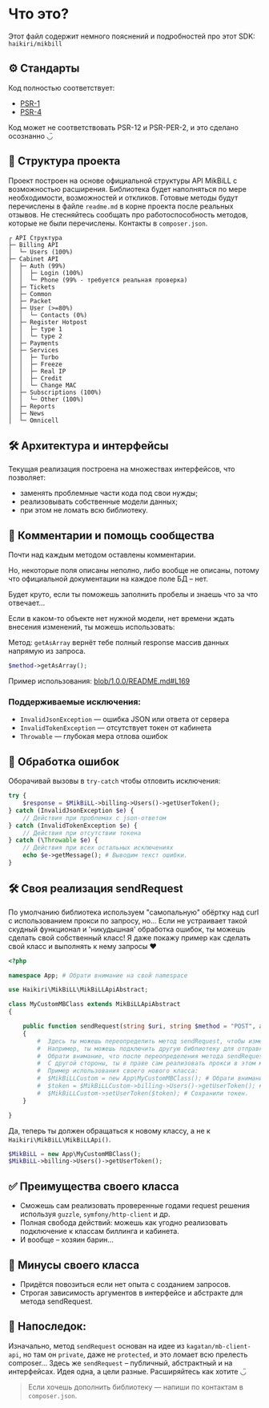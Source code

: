 # Что это?

Этот файл содержит немного пояснений и подробностей про этот SDK: `haikiri/mikbill`

## ⚙️ Стандарты

Код полностью соответствует:

- [PSR-1](https://www.php-fig.org/psr/psr-1/)
- [PSR-4](https://www.php-fig.org/psr/psr-4/)

Код может не соответствовать PSR-12 и PSR-PER-2, и это сделано осознанно ◡̈

## 📂 Структура проекта

Проект построен на основе официальной структуры API MikBiLL с возможностью расширения.
Библиотека будет наполняться по мере необходимости, возможностей и откликов.
Готовые методы будут перечислены в файле `readme.md` в корне проекта после реальных отзывов.
Не стесняйтесь сообщать про работоспособность методов, которые не были перечислены. Контакты в `composer.json`.

```plaintext
┌ API Структура
├─ Billing API
│  └─ Users (100%)
├─ Cabinet API
│  ├─ Auth (99%)
│  │  ├─ Login (100%)
│  │  └─ Phone (99% - требуется реальная проверка)
│  ├─ Tickets
│  ├─ Common
│  ├─ Packet
│  ├─ User (>=80%)
│  │  └─ Contacts (0%)
│  ├─ Register Hotpost
│  │  ├─ type 1
│  │  └─ type 2
│  ├─ Payments
│  ├─ Services
│  │  ├─ Turbo
│  │  ├─ Freeze
│  │  ├─ Real IP
│  │  ├─ Credit
│  │  └─ Change MAC
│  ├─ Subscriptions (100%)
│  │  └─ Other (100%)
│  ├─ Reports
│  ├─ News
│  └─ Omnicell
```

## 🛠 Архитектура и интерфейсы

Текущая реализация построена на множествах интерфейсов, что позволяет:

- заменять проблемные части кода под свои нужды;
- реализовывать собственные модели данных;
- при этом не ломать всю библиотеку.

## 📘 Комментарии и помощь сообщества

Почти над каждым методом оставлены комментарии.

Но, некоторые поля описаны неполно, либо вообще не описаны, потому что официальной документации на каждое поле БД – нет.

Будет круто, если ты поможешь заполнить пробелы и знаешь что за что отвечает...

Если в каком-то объекте нет нужной модели, нет времени ждать внесения изменений, ты можешь использовать:

Метод: `getAsArray` вернёт тебе полный response массив данных напрямую из запроса.

```php
$method->getAsArray();
```

Пример использования: [blob/1.0.0/README.md#L169](https://github.com/MKC-MKC/mikbill/blob/1.0.0/README.md?plain=1#L169)

### Поддерживаемые исключения:

- `InvalidJsonException` — ошибка JSON или ответа от сервера
- `InvalidTokenException` — отсутствует токен от кабинета
- `Throwable` — глубокая мера отлова ошибок

## 🧯 Обработка ошибок

Оборачивай вызовы в `try-catch` чтобы отловить исключения:

```php
try {
    $response = $MikBiLL->billing->Users()->getUserToken();
} catch (InvalidJsonException $e) {
    // Действия при проблемах с json-ответом
} catch (InvalidTokenException $e) {
    // Действия при отсутствии токена
} catch (\Throwable $e) {
    // Действия при всех остальных исключениях
    echo $e->getMessage(); # Выводим текст ошибки.
}
```

## 🛠 Своя реализация sendRequest

По умолчанию библиотека используем "самопальную" обёртку над curl с использованием прокси по запросу, но...
Если не устраивает такой скудный функционал и 'никудышная' обработка ошибок, ты можешь сделать свой собственный класс!
Я даже покажу пример как сделать свой класс и выполнять к нему запросы ❤️

```php
<?php

namespace App; # Обрати внимание на свой namespace

use Haikiri\MikBiLL\MikBiLLApiAbstract;

class MyCustomMBClass extends MikBiLLApiAbstract
{

    public function sendRequest(string $uri, string $method = "POST", array $params = [], bool $sign = false, ?string $token = null): ?array
    {
        #  Здесь ты можешь переопределить метод sendRequest, чтобы изменить логику отправки запросов к API MikBiLL.
        #  Например, ты можешь подключить другую библиотеку для отправки запросов.
        #  Обрати внимание, что после переопределения метода sendRequest, ты потеряешь возможность использовать прокси.
        #  С другой стороны, ты в праве сам реализовать прокси в этом методе, если в этом вообще есть необходимость.
        #  Пример использования своего нового класса:
        #  $MikBiLLCustom = new App\MyCustomMBClass(); # Обрати внимание на свой namespace.
        #  $token = $MikBiLLCustom->billing->Users()->getUserToken(); # Простое получение токена.
        #  $MikBiLLCustom->setUserToken($token); # Сохранили токен.
    }

}
```

Да, теперь ты должен обращаться к новому классу, а не к `Haikiri\MikBiLL\MikBiLLApi()`.

```php
$MikBiLL = new App\MyCustomMBClass();
$MikBiLL->billing->Users()->getUserToken();
```

## ✅ Преимущества своего класса

- Сможешь сам реализовать проверенные годами request решения используя `guzzle`, `symfony/http-client` и др.
- Полная свобода действий: можешь как угодно реализовать подключение к классам биллинга и кабинета.
- И вообще – хозяин барин...

## 🔻 Минусы своего класса

- Придётся повозиться если нет опыта с созданием запросов.
- Строгая зависимость аргументов в интерфейсе и абстракте для метода sendRequest.

## 💬 Напоследок:

Изначально, метод `sendRequest` основан на идее из `kagatan/mb-client-api`, но там он `private`,
даже не `protected`, и это ломает всю прелесть composer...
Здесь же `sendRequest` – публичный, абстрактный и на интерфейсах. Идея одна, а цели разные. Расширяйтесь как хотите ◡̈

> Если хочешь дополнить библиотеку — напиши по контактам в `composer.json`.
